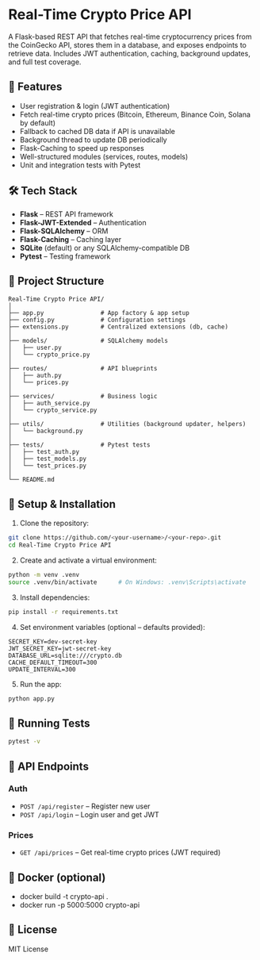 # Real-Time Crypto Price API

A Flask-based REST API that fetches real-time cryptocurrency prices from the CoinGecko API, stores them in a database, and exposes endpoints to retrieve data. Includes JWT authentication, caching, background updates, and full test coverage.

## 🚀 Features

- User registration & login (JWT authentication)
- Fetch real-time crypto prices (Bitcoin, Ethereum, Binance Coin, Solana by default)
- Fallback to cached DB data if API is unavailable
- Background thread to update DB periodically
- Flask-Caching to speed up responses
- Well-structured modules (services, routes, models)
- Unit and integration tests with Pytest

## 🛠️ Tech Stack

- **Flask** – REST API framework  
- **Flask-JWT-Extended** – Authentication  
- **Flask-SQLAlchemy** – ORM  
- **Flask-Caching** – Caching layer  
- **SQLite** (default) or any SQLAlchemy-compatible DB  
- **Pytest** – Testing framework  

## 📂 Project Structure

```
Real-Time Crypto Price API/
│
├── app.py                # App factory & app setup
├── config.py             # Configuration settings
├── extensions.py         # Centralized extensions (db, cache)
│
├── models/               # SQLAlchemy models
│   ├── user.py
│   └── crypto_price.py
│
├── routes/               # API blueprints
│   ├── auth.py
│   └── prices.py
│
├── services/             # Business logic
│   ├── auth_service.py
│   └── crypto_service.py
│
├── utils/                # Utilities (background updater, helpers)
│   └── background.py
│
├── tests/                # Pytest tests
│   ├── test_auth.py
│   ├── test_models.py
│   └── test_prices.py
│
└── README.md
```

## 🔧 Setup & Installation

1. Clone the repository:

```bash
git clone https://github.com/<your-username>/<your-repo>.git
cd Real-Time Crypto Price API
```

2. Create and activate a virtual environment:

```bash
python -m venv .venv
source .venv/bin/activate      # On Windows: .venv\Scripts\activate
```

3. Install dependencies:

```bash
pip install -r requirements.txt
```

4. Set environment variables (optional – defaults provided):

```
SECRET_KEY=dev-secret-key
JWT_SECRET_KEY=jwt-secret-key
DATABASE_URL=sqlite:///crypto.db
CACHE_DEFAULT_TIMEOUT=300
UPDATE_INTERVAL=300
```

5. Run the app:

```bash
python app.py
```

## 🧪 Running Tests

```bash
pytest -v
```

## 🔑 API Endpoints

### Auth

- `POST /api/register` – Register new user  
- `POST /api/login` – Login user and get JWT  

### Prices

- `GET /api/prices` – Get real-time crypto prices (JWT required)

## 🐳 Docker (optional)

- docker build -t crypto-api .
- docker run -p 5000:5000 crypto-api


## 📜 License

MIT License
